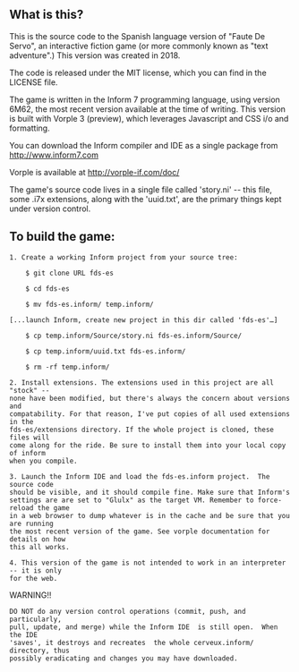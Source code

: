 What is this?
-------------

This is the source code to the Spanish language version of "Faute De 
Servo", an interactive fiction game (or more commonly known as "text 
adventure".) This version was created in 2018.

The code is released under the MIT license, which you can find in the
LICENSE file.

The game is written in the Inform 7 programming language, using
version 6M62, the most recent version available at the time of
writing.  This version is built with  Vorple 3 (preview), which leverages
Javascript and CSS i/o and formatting. 

You can download the Inform compiler and IDE as a single
package from http://www.inform7.com

Vorple is available at http://vorple-if.com/doc/

The game's source code lives in a single file called 'story.ni' --
this file, some .i7x extensions, along with the 'uuid.txt', are the
primary things kept under version control.


To build the game:
------------------

	1. Create a working Inform project from your source tree:

		$ git clone URL fds-es
  
		$ cd fds-es
  
		$ mv fds-es.inform/ temp.inform/

	[...launch Inform, create new project in this dir called 'fds-es'…]

		$ cp temp.inform/Source/story.ni fds-es.inform/Source/
  
		$ cp temp.inform/uuid.txt fds-es.inform/
  
		$ rm -rf temp.inform/

	2. Install extensions. The extensions used in this project are all "stock" -- 
	none have been modified, but there's always the concern about versions and 
	compatability. For that reason, I've put copies of all used extensions in the 
	fds-es/extensions directory. If the whole project is cloned, these files will 
	come along for the ride. Be sure to install them into your local copy of inform 
	when you compile.

	3. Launch the Inform IDE and load the fds-es.inform project.  The source code 
	should be visible, and it should compile fine. Make	sure that Inform's 
	settings are are set to "Glulx" as the target VM. Remember to force-reload the game
	in a web browser to dump whatever is in the cache and be sure that you are running
	the most recent version of the game. See vorple documentation for details on how
	this all works.
	
	4. This version of the game is not intended to work in an interpreter -- it is only
	for the web.

WARNING!!

	DO NOT do any version control operations (commit, push, and particularly, 
	pull, update, and merge) while the Inform IDE  is still open.  When the IDE 
	'saves', it destroys and recreates  the whole cerveux.inform/ directory, thus
	possibly eradicating and changes you may have downloaded.  
